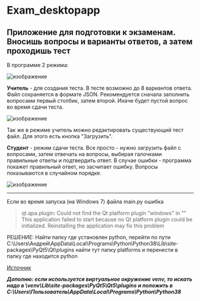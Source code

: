 # Exam_desktopapp
## Приложение для подготовки к экзаменам. Вносишь вопросы и варианты ответов, а затем проходишь тест

В программе 2 режима:

![изображение](https://user-images.githubusercontent.com/83036107/169650753-f4cdd77b-66fd-4b8e-a3d0-31033cccc885.png)

**Учитель** - для создания теста. В тесте возможно до 8 вариантов ответа. Файл сохраняется в формате JSON.
Рекомендуется сначала заполнить вопросами первый столбик, затем второй. Иначе будет пустой вопрос во время сдачи теста.

![изображение](https://user-images.githubusercontent.com/83036107/169650894-ec0b817e-1947-4eea-922c-0243379c8e6d.png)

Так же в режиме учитель можно редактировать существующий тест файл. Для этого есть кнопка "Загрузить".

**Студент** - режим сдачи теста. Все просто - нужно загрузить файл с вопросами, затем отвечать на вопросы, выбирая галочками правильные ответы и подтвердить ответ.
В случае ошибки - программа покажет правильный ответ, но засчитает ошибку. Вопросы показываются в случайном порядке.

![изображение](https://user-images.githubusercontent.com/83036107/169651141-cc1cadd9-5cdc-480f-9f4b-243e1c84c166.png)


*******************************************************************
Если во время запуска (на Windows 7) файла main.py ошибка
> qt.qpa.plugin: Could not find the Qt platform plugin "windows" in ""
> This application failed to start because no Qt platform plugin could be initialized. Reinstalling the application may fix this problem

РЕШЕНИЕ: Найти папку где установлен python, перейти по пути C:\Users\Андрей\AppData\Local\Programs\Python\Python38\Lib\site-packages\PyQt5\Qt\plugins найти тут папку platforms и перенести в папку где находится python

[Источник](https://qna.habr.com/q/920179)

***Дополню: еcли используется виртуальное окружение venv, то искать надо в  \venv\Lib\site-packages\PyQt5\Qt5\plugins 
 и положить в C:\Users\Пользователь\AppData\Local\Programs\Python\Python38***
